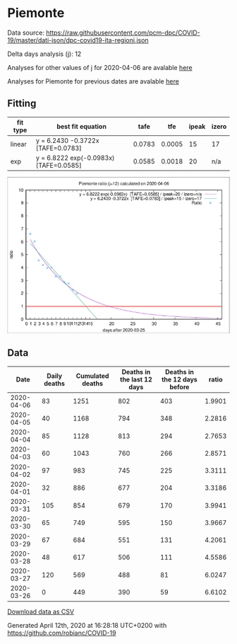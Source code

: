 # Piemonte

Data source: https://raw.githubusercontent.com/pcm-dpc/COVID-19/master/dati-json/dpc-covid19-ita-regioni.json

Delta days analysis (j): 12

Analyses for other values of j for 2020-04-06 are avalable [here](../README.md)

Analyses for Piemonte for previous dates are avalable [here](../../README.md)

## Fitting 
|fit type|best fit equation|tafe|tfe|ipeak|izero|
|-------|-----|--------|------|---|---|
|linear|y = 6.2430 -0.3722x  [TAFE=0.0783]|0.0783|0.0005|15|17|
|exp|y = 6.8222 exp(-0.0983x)  [TAFE=0.0585]|0.0585|0.0018|20|n/a|

![Plot](COVID-19_piemonte_j12_2020-04-06.png)

## Data
|Date|Daily deaths|Cumulated deaths|Deaths in the last 12 days|Deaths in the 12 days before|ratio|
|----|----------|-----------|-------|--------------------|-----|
|2020-04-06|83|1251|802|403|1.9901|
|2020-04-05|40|1168|794|348|2.2816|
|2020-04-04|85|1128|813|294|2.7653|
|2020-04-03|60|1043|760|266|2.8571|
|2020-04-02|97|983|745|225|3.3111|
|2020-04-01|32|886|677|204|3.3186|
|2020-03-31|105|854|679|170|3.9941|
|2020-03-30|65|749|595|150|3.9667|
|2020-03-29|67|684|551|131|4.2061|
|2020-03-28|48|617|506|111|4.5586|
|2020-03-27|120|569|488|81|6.0247|
|2020-03-26|0|449|390|59|6.6102|

[Download data as CSV](COVID-19_piemonte_j12_2020-04-06.csv)

Generated April 12th, 2020 at 16:28:18 UTC+0200 with https://github.com/robianc/COVID-19
